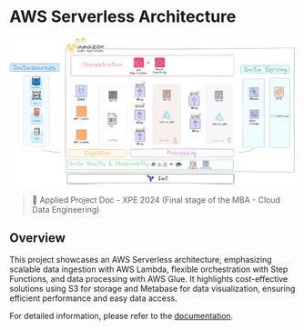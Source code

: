 #  AWS Serverless Architecture

<img src="/docs/assets/images/arquiteture_draw.png" />


> 💾 Applied Project Doc - XPE 2024
(Final stage of the MBA - Cloud Data Engineering)

## Overview

This project showcases an AWS Serverless architecture, emphasizing scalable data ingestion with AWS Lambda, flexible orchestration with Step Functions, and data processing with AWS Glue. It highlights cost-effective solutions using S3 for storage and Metabase for data visualization, ensuring efficient performance and easy data access.

For detailed information, please refer to the [documentation](https://gabriel-philot.github.io/xpe_igti_pa/).
